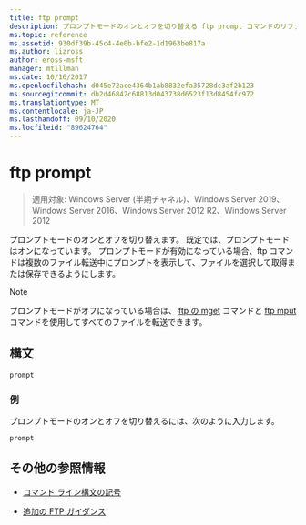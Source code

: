 ```yaml
---
title: ftp prompt
description: プロンプトモードのオンとオフを切り替える ftp prompt コマンドのリファレンス記事です。
ms.topic: reference
ms.assetid: 930df39b-45c4-4e0b-bfe2-1d1963be817a
ms.author: lizross
author: eross-msft
manager: mtillman
ms.date: 10/16/2017
ms.openlocfilehash: d045e72ace4364b1ab8832efa35728dc3af2b123
ms.sourcegitcommit: db2d46842c68813d043738d6523f13d8454fc972
ms.translationtype: MT
ms.contentlocale: ja-JP
ms.lasthandoff: 09/10/2020
ms.locfileid: "89624764"
---
```

# <a name="ftp-prompt"></a>ftp prompt

> 適用対象: Windows Server (半期チャネル)、Windows Server 2019、Windows Server 2016、Windows Server 2012 R2、Windows Server 2012

プロンプトモードのオンとオフを切り替えます。 既定では、プロンプトモードはオンになっています。 プロンプトモードが有効になっている場合、ftp コマンドは複数のファイル転送中にプロンプトを表示して、ファイルを選択して取得または保存できるようにします。

> [!NOTE]
> プロンプトモードがオフになっている場合は、 [ftp の mget](ftp-mget.md) コマンドと [ftp mput](ftp-mput_1.md) コマンドを使用してすべてのファイルを転送できます。

## <a name="syntax"></a>構文

```
prompt
```

### <a name="examples"></a>例

プロンプトモードのオンとオフを切り替えるには、次のように入力します。

```
prompt
```

## <a name="additional-references"></a>その他の参照情報

- [コマンド ライン構文の記号](command-line-syntax-key.md)

- [追加の FTP ガイダンス](/previous-versions/orphan-topics/ws.10/cc756013(v=ws.10))
